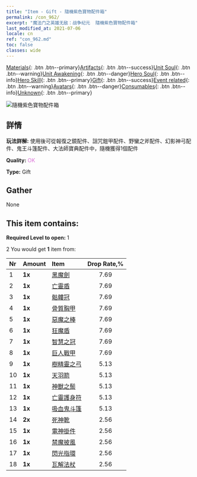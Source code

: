 ```yaml
---
title: "Item - Gift - 隨機紫色寶物配件箱"
permalink: /con_962/
excerpt: "魔法门之英雄无敌：战争纪元  隨機紫色寶物配件箱"
last_modified_at: 2021-07-06
locale: cn
ref: "con_962.md"
toc: false
classes: wide
---
```

 [Materials](/ItemsCN/){: .btn .btn--primary}[Artifacts](/ItemsCN/Artifacts/){: .btn .btn--success}[Unit Soul](/ItemsCN/UnitSoul/){: .btn .btn--warning}[Unit Awakening](/ItemsCN/UnitAwakening/){: .btn .btn--danger}[Hero Soul](/ItemsCN/HeroSoul/){: .btn .btn--info}[Hero Skill](/ItemsCN/HeroSkill/){: .btn .btn--primary}[Gift](/ItemsCN/Gift/){: .btn .btn--success}[Event related](/ItemsCN/Events/){: .btn .btn--warning}[Avatars](/ItemsCN/Avatars/){: .btn .btn--danger}[Consumables](/ItemsCN/Consumables/){: .btn .btn--info}[Unknown](/ItemsCN/Unknown/){: .btn .btn--primary}

 ![隨機紫色寶物配件箱](/images/t/i_907046.png)

## 詳情
 **玩法詳解:** 使用後可從報復之鏡配件、詛咒鎧甲配件、野蠻之斧配件、幻影神弓配件、鬼王斗篷配件、大法師寶典配件中，隨機獲得1個配件

 **Quality:** <span style="color: #DA70D6">OK</span>

 **Type:** Gift

## Gather

  None

## This item contains:

 **Required Level to open:** 1

 2 You would get **1** item  from:

  | Nr | Amount |     Item    | Drop Rate,% |
  |:---|:-------|:------------|:---------:|
  | 1 |  **1x** | [黑魔劍](/cn/Items/art_121/) | 7.69 | 
  | 2 |  **1x** | [亡靈盾](/cn/Items/art_122/) | 7.69 | 
  | 3 |  **1x** | [骷髏冠](/cn/Items/art_123/) | 7.69 | 
  | 4 |  **1x** | [骨質胸甲](/cn/Items/art_124/) | 7.69 | 
  | 5 |  **1x** | [惡魔之棒](/cn/Items/art_125/) | 7.69 | 
  | 6 |  **1x** | [狂魔盾](/cn/Items/art_126/) | 7.69 | 
  | 7 |  **1x** | [智慧之冠](/cn/Items/art_127/) | 7.69 | 
  | 8 |  **1x** | [巨人戰甲](/cn/Items/art_128/) | 7.69 | 
  | 9 |  **1x** | [樹精靈之弓](/cn/Items/art_103/) | 5.13 | 
  | 10 |  **1x** | [天羽箭](/cn/Items/art_104/) | 5.13 | 
  | 11 |  **1x** | [神獸之鬃](/cn/Items/art_105/) | 5.13 | 
  | 12 |  **1x** | [亡靈護身符](/cn/Items/art_129/) | 5.13 | 
  | 13 |  **1x** | [吸血鬼斗篷](/cn/Items/art_130/) | 5.13 | 
  | 14 |  **2x** | [死神靴](/cn/Items/art_131/) | 2.56 | 
  | 15 |  **1x** | [電神掛件](/cn/Items/art_136/) | 2.56 | 
  | 16 |  **1x** | [禁魔披風](/cn/Items/art_137/) | 2.56 | 
  | 17 |  **1x** | [閃光指環](/cn/Items/art_138/) | 2.56 | 
  | 18 |  **1x** | [瓦解法杖](/cn/Items/art_139/) | 2.56 | 
